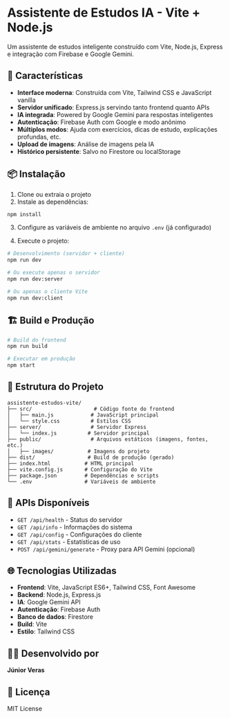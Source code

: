 # Assistente de Estudos IA - Vite + Node.js

Um assistente de estudos inteligente construído com Vite, Node.js, Express e integração com Firebase e Google Gemini.

## 🚀 Características

- **Interface moderna**: Construída com Vite, Tailwind CSS e JavaScript vanilla
- **Servidor unificado**: Express.js servindo tanto frontend quanto APIs
- **IA integrada**: Powered by Google Gemini para respostas inteligentes
- **Autenticação**: Firebase Auth com Google e modo anônimo
- **Múltiplos modos**: Ajuda com exercícios, dicas de estudo, explicações profundas, etc.
- **Upload de imagens**: Análise de imagens pela IA
- **Histórico persistente**: Salvo no Firestore ou localStorage

## 📦 Instalação

1. Clone ou extraia o projeto
2. Instale as dependências:
```bash
npm install
```

3. Configure as variáveis de ambiente no arquivo `.env` (já configurado)

4. Execute o projeto:
```bash
# Desenvolvimento (servidor + cliente)
npm run dev

# Ou execute apenas o servidor
npm run dev:server

# Ou apenas o cliente Vite
npm run dev:client
```

## 🏗️ Build e Produção

```bash
# Build do frontend
npm run build

# Executar em produção
npm start
```

## 📁 Estrutura do Projeto

```
assistente-estudos-vite/
├── src/                    # Código fonte do frontend
│   ├── main.js            # JavaScript principal
│   └── style.css          # Estilos CSS
├── server/                # Servidor Express
│   └── index.js          # Servidor principal
├── public/                # Arquivos estáticos (imagens, fontes, etc.)
│   ├── images/           # Imagens do projeto
├── dist/                 # Build de produção (gerado)
├── index.html           # HTML principal
├── vite.config.js       # Configuração do Vite
├── package.json         # Dependências e scripts
└── .env                 # Variáveis de ambiente
```

## 🔧 APIs Disponíveis

- `GET /api/health` - Status do servidor
- `GET /api/info` - Informações do sistema
- `GET /api/config` - Configurações do cliente
- `GET /api/stats` - Estatísticas de uso
- `POST /api/gemini/generate` - Proxy para API Gemini (opcional)

## 🌐 Tecnologias Utilizadas

- **Frontend**: Vite, JavaScript ES6+, Tailwind CSS, Font Awesome
- **Backend**: Node.js, Express.js
- **IA**: Google Gemini API
- **Autenticação**: Firebase Auth
- **Banco de dados**: Firestore
- **Build**: Vite
- **Estilo**: Tailwind CSS

## 👨‍💻 Desenvolvido por

**Júnior Veras**

## 📄 Licença

MIT License

